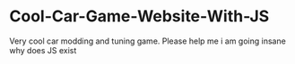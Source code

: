 # Cool-Car-Game-Website-With-JS
Very cool car modding and tuning game. Please help me i am going insane why does JS exist
